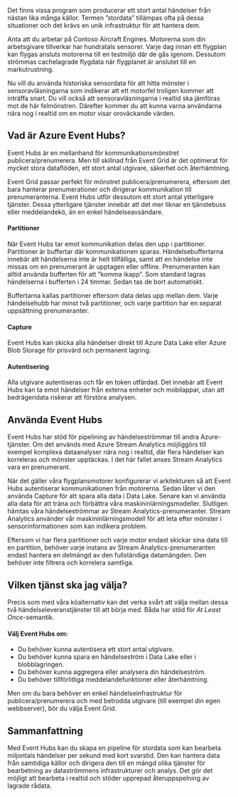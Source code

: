 Det finns vissa program som producerar ett stort antal händelser från nästan lika många källor. Termen ”stordata” tillämpas ofta på dessa situationer och det krävs en unik infrastruktur för att hantera dem.

Anta att du arbetar på Contoso Aircraft Engines. Motorerna som din arbetsgivare tillverkar har hundratals sensorer. Varje dag innan ett flygplan kan flygas ansluts motorerna till en testmiljö där de gås igenom. Dessutom strömmas cachelagrade flygdata när flygplanet är anslutet till en markutrustning.

Nu vill du använda historiska sensordata för att hitta mönster i sensoravläsningarna som indikerar att ett motorfel troligen kommer att inträffa snart. Du vill också att sensoravläsningarna i realtid ska jämföras mot de här felmönstren. Därefter kommer du att kunna varna användarna nära nog i realtid om en motor visar oroväckande värden.

## <a name="what-is-azure-event-hubs"></a>Vad är Azure Event Hubs?
Event Hubs är en mellanhand för kommunikationsmönstret publicera/prenumerera. Men till skillnad från Event Grid är det optimerat för mycket stora dataflöden, ett stort antal utgivare, säkerhet och återhämtning.

Event Grid passar perfekt för mönstret publicera/prenumerera, eftersom det bara hanterar prenumerationer och dirigerar kommunikation till prenumeranterna. Event Hubs utför dessutom ett stort antal ytterligare tjänster. Dessa ytterligare tjänster innebär att det mer liknar en tjänstebuss eller meddelandekö, än en enkel händelseavsändare.

#### <a name="partitions"></a>Partitioner
När Event Hubs tar emot kommunikation delas den upp i partitioner. Partitioner är buffertar där kommunikationen sparas. Händelsebuffertarna innebär att händelserna inte är helt tillfälliga, samt att en händelse inte missas om en prenumerant är upptagen eller offline. Prenumeranten kan alltid använda bufferten för att ”komma ikapp”. Som standard lagras händelserna i bufferten i 24 timmar. Sedan tas de bort automatiskt.

Buffertarna kallas partitioner eftersom data delas upp mellan dem. Varje händelsehubb har minst två partitioner, och varje partition har en separat uppsättning prenumeranter.

#### <a name="capture"></a>Capture
Event Hubs kan skicka alla händelser direkt till Azure Data Lake eller Azure Blob Storage för prisvärd och permanent lagring.

#### <a name="authentication"></a>Autentisering
Alla utgivare autentiseras och får en token utfärdad. Det innebär att Event Hubs kan ta emot händelser från externa enheter och mobilappar, utan att bedrägeridata riskerar att förstöra analysen. 

## <a name="using-event-hubs"></a>Använda Event Hubs
Event Hubs har stöd för pipelining av händelseströmmar till andra Azure-tjänster. Om det används med Azure Stream Analytics möjliggörs till exempel komplexa dataanalyser nära nog i realtid, där flera händelser kan korreleras och mönster upptäckas. I det här fallet anses Stream Analytics vara en prenumerant.

När det gäller våra flygplansmotorer konfigurerar vi arkitekturen så att Event Hubs autentiserar kommunikationen från motorerna. Sedan låter vi den använda Capture för att spara alla data i Data Lake. Senare kan vi använda alla data för att träna och förbättra våra maskininlärningsmodeller. Slutligen hämtas våra händelseströmmar av Stream Analytics-prenumeranter. Stream Analytics använder vår maskininlärningsmodell för att leta efter mönster i sensorinformationen som kan indikera problem.

Eftersom vi har flera partitioner och varje motor endast skickar sina data till en partition, behöver varje instans av Stream Analytics-prenumeranten endast hantera en delmängd av den fullständiga datamängden. Den behöver inte filtrera och korrelera samtliga.

## <a name="which-service-should-i-choose"></a>Vilken tjänst ska jag välja?
Precis som med våra köalternativ kan det verka svårt att välja mellan dessa två händelseleveranstjänster till att börja med. Båda har stöd för *At Least Once*-semantik.

#### <a name="choose-event-hubs-if"></a>Välj Event Hubs om:  

- Du behöver kunna autentisera ett stort antal utgivare.
- Du behöver kunna spara en händelseström i Data Lake eller i blobblagringen.
- Du behöver kunna aggregera eller analysera din händelseström.
- Du behöver tillförlitliga meddelandefunktioner eller återhämtning.  

Men om du bara behöver en enkel händelseinfrastruktur för publicera/prenumerera och med betrodda utgivare (till exempel din egen webbserver), bör du välja Event Grid.

## <a name="summary"></a>Sammanfattning
Med Event Hubs kan du skapa en pipeline för stordata som kan bearbeta miljontals händelser per sekund med kort svarstid. Den kan hantera data från samtidiga källor och dirigera den till en mängd olika tjänster för bearbetning av dataströmmens infrastrukturer och analys. Det gör det möjligt att bearbeta i realtid och stöder upprepad återuppspelning av lagrade rådata. 